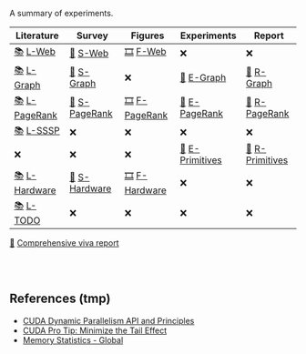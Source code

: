 A summary of experiments.

| Literature                   | Survey                       | Figures                      | Experiments                      | Report                           |
| ---------------------------- | ---------------------------- | ---------------------------- | -------------------------------- | -------------------------------- |
| [📚][l+web] [L-Web]           | [📖][s+web] [S-Web]           | [🎞️][f+web] [F-Web]           | ❌                                | ❌                                |
| [📚][l+graph] [L-Graph]       | [📖][s+graph] [S-Graph]       | ❌                            | [🧪][e+graph] [E-Graph]           | [📓][r+graph] [R-Graph]           |
| [📚][l+pagerank] [L-PageRank] | [📖][s+pagerank] [S-PageRank] | [🎞️][f+pagerank] [F-PageRank] | [🧪][e+pagerank] [E-PageRank]     | [📓][r+pagerank] [R-PageRank]     |
| [📚][l+sssp] [L-SSSP]         | ❌                            | ❌                            | ❌                                | ❌                                |
| ❌                            | ❌                            | ❌                            | [🧪][e+primitives] [E-Primitives] | [📓][r+primitives] [R-Primitives] |
| [📚][l+hardware] [L-Hardware]  | [📖][s+hardware] [S-Hardware]                | [🎞️][f+hardware] [F-Hardware]                            | ❌ | ❌ |
| [📚][l+todo] [L-TODO]         | ❌                            | ❌                            | ❌                                | ❌                                |

[📃][r+viva] [Comprehensive viva report][R-Viva]

<br>
<br>


## References (tmp)

- [CUDA Dynamic Parallelism API and Principles](https://developer.nvidia.com/blog/cuda-dynamic-parallelism-api-principles/)
- [CUDA Pro Tip: Minimize the Tail Effect](https://developer.nvidia.com/blog/cuda-pro-tip-minimize-the-tail-effect/)
- [Memory Statistics - Global](https://docs.nvidia.com/gameworks/content/developertools/desktop/analysis/report/cudaexperiments/kernellevel/memorystatisticsglobal.htm)

[l+web]: https://docs.google.com/document/d/1SBhrb5nOYo505aaJ9ltKUl_q7X4iqKzy_zElSWdZVK0/edit?usp=sharing
[L-Web]: https://docs.google.com/document/d/e/2PACX-1vQd1mKttLwh6EN9QAnLW95VJP8j94KlXZfwCa-YaeYDrqjy4wFsdwFTqs2rCtcwJoGnFumc7KAkziUA/pub
[l+graph]: https://docs.google.com/document/d/1lu8cvmc1tPCEdh5RohZuroNzJOTXG9CIz7yDBd9GIFo/edit?usp=sharing
[L-Graph]: https://docs.google.com/document/d/e/2PACX-1vTprdbT9Wf0m6M3qUSRSDNSKzzu93HW-LsSEk93wz_ci9DjsfijByAvoWYvBGnBVktS97PEYcA9x0GJ/pub
[l+pagerank]: https://docs.google.com/document/d/1kPkzQ3w5eb6TZ3_PWQlsvoXRNTKSoBZ5XntFtSo1rkA/edit?usp=sharing
[L-PageRank]: https://docs.google.com/document/d/e/2PACX-1vT661cPTHP8aHtmnJ8lToNzkWOHiDpYPSN3KiaPL0PYNgupCv7J9neFgS_Us20keZYAJdtcJ7LhPbCf/pub
[l+sssp]: https://docs.google.com/document/d/1w_trwZT4sYwsHm9x8gg3rWY6rE5V-Y7aOiDRfS66skU/edit?usp=sharing
[L-SSSP]: https://docs.google.com/document/d/e/2PACX-1vSLZ-zgnBgF9IDJa1fb7eEN9MDdGNevh-YJ0dDminP9CEl5G_OBGZGdtsxy-pQc0nqNN9OmiVYwkDq-/pub
[l+hardware]: https://docs.google.com/document/d/1dvQkwwsbbuwFgxtidlSMBByRiUsIIJfzEYGHYBIi1Hk/edit?usp=sharing
[L-Hardware]: https://docs.google.com/document/d/e/2PACX-1vTGEICpbE8d-YE-3jFK3UXqgNoWkuMkJlE2v3HzxMQRL1z9d1ZYrKTtwrHs9VmjBMRvyLf2QoUM7GRm/pub
[l+todo]: https://docs.google.com/document/d/1iqxQbpdmPWi7s8R0o--HokKdfhdh8xqotkxlMEkiyV8/edit?usp=sharing
[L-TODO]: https://docs.google.com/document/d/e/2PACX-1vQ-PDUOBZvzy6Q69MZEQhzCYD7JiN3PwZxN_Y7SZOcy-3cpuzT8pbyaAKLYRmqdpUdUqnZSq6u2ixUZ/pub

[s+web]: https://docs.google.com/document/d/1hyRhoN8Fqcan6bdkjiy6UKQTmeQP2aoWgzwy68fAD_0/edit?usp=sharing
[S-Web]: https://docs.google.com/document/d/e/2PACX-1vSOcdWcF9wmM1oJfb6GmjXNQ3-ZsSLpHsZ9Np1qm7k9eCib1A8nYCmGrg8YJ24sEAOetY9Is1KYBBmX/pub
[s+graph]: https://docs.google.com/document/d/1aoyHJ852wqXbDNc8Dv6RBXdRvaQMD5VZmEqfcx1fhwU/edit?usp=sharing
[S-Graph]: https://docs.google.com/document/d/e/2PACX-1vSoB8mbjF6tnF0AxbimUkXHX1wfAp0MawFvbQpD_t7Xr1_isWFQr5LSTe9YhX9i8leRW7Yi9L2RTkcf/pub
[s+pagerank]: https://docs.google.com/document/d/1f1i67F2NM4xwWQu1nmwCZAfC8LI7Lqy8LV37jQt5SJI/edit?usp=sharing
[S-PageRank]: https://docs.google.com/document/d/e/2PACX-1vQHIHtlFg2gcGxTaVOSzaGslAfaRTCX1wk5NVkKY8fR0_5GfTqWhwBtsyTg9qrdFDeUNuh_Dm2T00AH/pub
[s+hardware]: https://docs.google.com/document/d/1jLJalHTQWApMWbRav-ZtFhp0w0aIbk_-1zwssjq-sDE/edit?usp=sharing
[S-Hardware]: https://docs.google.com/document/d/e/2PACX-1vSCxmR3zm8G80WIJZZnEl3TbMXTa5wJ8niOwrrPUNRG84nGSiK0m4GlyLtjOylOl9seeNGsw1ZVqKYc/pub

[f+web]: https://photos.app.goo.gl/EihTuJBERncTuHAr5
[F-Web]: https://photos.app.goo.gl/EihTuJBERncTuHAr5
[f+graph]: https://photos.app.goo.gl/YjuhgiCQ4jsMwSDu8
[F-Graph]: https://photos.app.goo.gl/YjuhgiCQ4jsMwSDu8
[f+pagerank]: https://photos.app.goo.gl/46xwQi1R1NLhqzkr7
[F-PageRank]: https://photos.app.goo.gl/46xwQi1R1NLhqzkr7
[f+hardware]: https://photos.app.goo.gl/vRKt46Cxm1MtiY4q7
[F-Hardware]: https://photos.app.goo.gl/vRKt46Cxm1MtiY4q7

[e+graph]: https://docs.google.com/document/d/1me-HjvMbayIzyV1ukO6rMaq5PNNfVCGjtGcMwAiv2eA/edit?usp=sharing
[E-Graph]: https://docs.google.com/document/d/e/2PACX-1vSNFD8HytlVJuxgCaYTObNu_tvsLJGh8QbBo9qzrWvY9h7L8GtnYX2Vi-94W2ExOd7dbtM5GAMT0KZB/pub
[e+pagerank]: https://docs.google.com/document/d/1iTq3J0v9qIOW5cAq9pAz2eCPB5RbJsNxWU8ZikSWmts/edit?usp=sharing
[E-PageRank]: https://docs.google.com/document/d/e/2PACX-1vR942edaVSV4GKYvajBQRKhrZcxSrtHZKktonfOrgpqWRfZAUnOmsrBqUMCwCiEakMjjva9Cdeuucv4/pub
[e+primitives]: https://docs.google.com/document/d/1pgizQkD6gukcijkwoTno-Om5w1nlojXlw2sFPzeyz5A/edit?usp=sharing
[E-Primitives]: https://docs.google.com/document/d/e/2PACX-1vRp8WbI4SCjcmGw2Tq-omj-8WvFJ1USjL8dpIQUs8SAt0VEVRCenTBdZ5kUiOkTz0FJMLMmGWpKCgFO/pub

[r+graph]: https://docs.google.com/document/d/1TpnLVMkGZfQUC0Cg3pKBXdu0FKzayog3L3Zxmk_P1fQ/edit?usp=sharing
[R-Graph]: https://docs.google.com/document/d/e/2PACX-1vSVM5WN7BIx7-rE2RAFnDiKF0nPqqQeexjcSgaLIT5UyCez9nN55XFskr0_nD0hgPYu94s_fE3djzpK/pub
[r+pagerank]: https://docs.google.com/document/d/1nRReOVRmyexWTCyRuY_9d0s85ppNVM9b3Kv0HJ3tap0/edit?usp=sharing
[R-PageRank]: https://docs.google.com/document/d/e/2PACX-1vQsLXTdGd60LdzmyZNdRj7UyVsVWIRGVlvxGEHMN1ooqK6FSShO3KWohy18C1aPL2UV5kfMZ_Pa3xUI/pub
[r+primitives]: https://docs.google.com/document/d/13S9APPb2B0bfaQ5yXt2aJMay_TTNleb2iIB90BBje5c/edit?usp=sharing
[R-Primitives]: https://docs.google.com/document/d/e/2PACX-1vRmlMQxZXnL09aJ5YRvmvYOcKbR2AEdJoRSyU-Mh8qBoyHNFPEDG-Rh5u2x-ARalvCZclf-vWRDlAaT/pub
[r+viva]: https://docs.google.com/document/d/1wdnsdCMnwmkPjEbOuEjfe6ai263T5psugthGLxa592A/edit?usp=sharing
[R-Viva]: https://docs.google.com/document/d/e/2PACX-1vSVZ1HcBRklr9P34LO33khztRtxHjz4IRfuAa-nemhHI478dgoHnOBNgRzzMRZ9c7nUDMNXbAVO6IJr/pub
